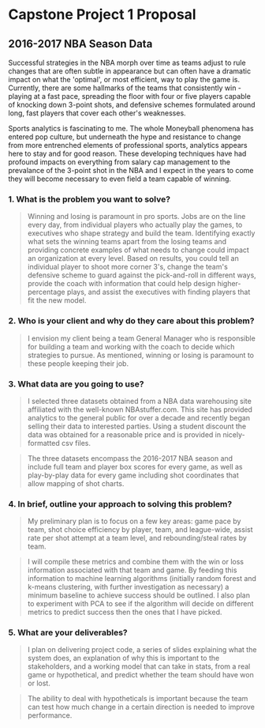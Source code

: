 # Capstone Project 1 Proposal
## 2016-2017 NBA Season Data

Successful strategies in the NBA morph over time as teams adjust to rule changes that are often subtle in appearance but can often have a dramatic impact on what the 'optimal', or most efficient, way to play the game is. Currently, there are some hallmarks of the teams that consistently win - playing at a fast pace, spreading the floor with four or five players capable of knocking down 3-point shots, and defensive schemes formulated around long, fast players that cover each other's weaknesses. 

Sports analytics is fascinating to me. The whole Moneyball phenomena has entered pop culture, but underneath the hype and resistance to change from more entrenched elements of professional sports, analytics appears here to stay and for good reason. These developing techniques have had profound impacts on everything from salary cap management to the prevalance of the 3-point shot in the NBA and I expect in the years to come they will become necessary to even field a team capable of winning.

### 1. What is the problem you want to solve?

> Winning and losing is paramount in pro sports. Jobs are on the line every day, from individual players who actually play the games, to executives who shape strategy and build the team. Identifying exactly what sets the winning teams apart from the losing teams and providing concrete examples of what needs to change could impact an organization at every level. Based on results, you could tell an individual player to shoot more corner 3's, change the team's defensive scheme to guard against the pick-and-roll in different ways, provide the coach with information that could help design higher-percentage plays, and assist the executives with finding players that fit the new model.  

### 2. Who is your client and why do they care about this problem?

> I envision my client being a team General Manager who is responsible for building a team and working with the coach to decide which strategies to pursue. As mentioned, winning or losing is paramount to these people keeping their job.

### 3. What data are you going to use?

> I selected three datasets obtained from a NBA data warehousing site affiliated with the well-known NBAstuffer.com. This site has provided analytics to the general public for over a decade and recently began selling their data to interested parties. Using a student discount the data was obtained for a reasonable price and is provided in nicely-formatted csv files.

> The three datasets encompass the 2016-2017 NBA season and include full team and player box scores for every game, as well as play-by-play data for every game including shot coordinates that allow mapping of shot charts.

### 4. In brief, outline your approach to solving this problem?

> My preliminary plan is to focus on a few key areas: game pace by team, shot choice efficiency by player, team, and league-wide, assist rate per shot attempt at a team level, and rebounding/steal rates by team. 

> I will compile these metrics and combine them with the win or loss information associated with that team and game. By feeding this information to machine learning algorithms (initially random forest and k-means clustering, with further investigation as necessary) a minimum baseline to achieve success should be outlined. I also plan to experiment with PCA to see if the algorithm will decide on different metrics to predict success then the ones that I have picked.

### 5. What are your deliverables?

> I plan on delivering project code, a series of slides explaining what the system does, an explanation of why this is important to the stakeholders, and a working model that can take in stats, from a real game or hypothetical, and predict whether the team should have won or lost. 

> The ability to deal with hypotheticals is important because the team can test how much change in a certain direction is needed to improve performance.




